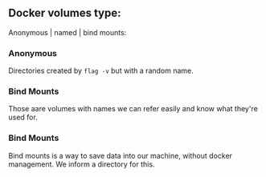 
## Docker volumes type: 
Anonymous | named | bind mounts:

### Anonymous
Directories created by `flag -v` but with a random name.
<br/>

### Bind Mounts 
Those aare volumes with names we can refer easily and know what they're used for.
<br/>

### Bind Mounts 
Bind mounts is a way to save data into our machine, without docker management. We inform a directory for this.
<br/>


